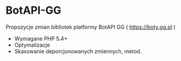 # BotAPI-GG
Propozycje zmian bibliotek platformy BotAPI GG ( https://boty.gg.pl )
* Wymagane PHP 5.4+
* Optymalizacje
* Skasowanie deporcjonowanych zmiennych, metod.
